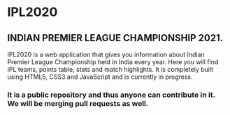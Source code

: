 # IPL2020
## INDIAN PREMIER LEAGUE CHAMPIONSHIP 2021.

IPL2020 is a web application that gives you information about Indian Premier League Championship held in India every year. Here you will find IPL teams, points table, stats and match highlights. It is completely built using HTML5, CSS3 and JavaScript and is currently in progress.

### It is a public repository and thus anyone can contribute in it. We will be merging pull requests as well.
